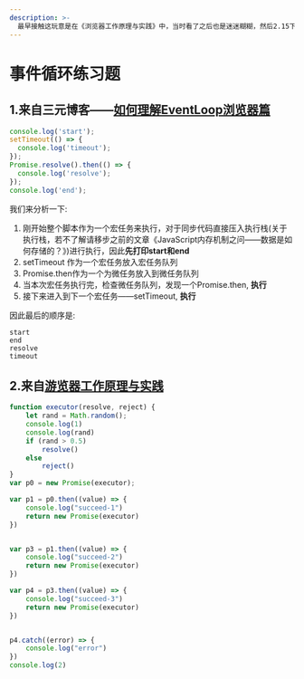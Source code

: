 ```yaml
---
description: >-
  最早接触这玩意是在《浏览器工作原理与实践》中，当时看了之后也是迷迷糊糊，然后2.15下午觉得解决这个问题，就又跑去看了一遍，结果发现还是看不懂，后面在b站上找了一个视频看，发现好像也就那么回事
---
```


# 事件循环练习题

## 1.来自三元博客——[如何理解EventLoop浏览器篇](http://47.98.159.95/my_blog/blogs/javascript/js-v8/005.html)

```javascript
console.log('start');
setTimeout(() => {
  console.log('timeout');
});
Promise.resolve().then(() => {
  console.log('resolve');
});
console.log('end');
```

我们来分析一下:

1. 刚开始整个脚本作为一个宏任务来执行，对于同步代码直接压入执行栈\(关于执行栈，若不了解请移步之前的文章《JavaScript内存机制之问——数据是如何存储的？》\)进行执行，因此**先打印start和end**
2. setTimeout 作为一个宏任务放入宏任务队列
3. Promise.then作为一个为微任务放入到微任务队列
4. 当本次宏任务执行完，检查微任务队列，发现一个Promise.then, **执行**
5. 接下来进入到下一个宏任务——setTimeout, **执行**

因此最后的顺序是:

```text
start
end
resolve
timeout
```

## 2.来自[游览器工作原理与实践](https://time.geekbang.org/column/article/135624)

```javascript
function executor(resolve, reject) {
    let rand = Math.random();
    console.log(1)
    console.log(rand)
    if (rand > 0.5)
        resolve()
    else
        reject()
}
var p0 = new Promise(executor);

var p1 = p0.then((value) => {
    console.log("succeed-1")
    return new Promise(executor)
})


var p3 = p1.then((value) => {
    console.log("succeed-2")
    return new Promise(executor)
})

var p4 = p3.then((value) => {
    console.log("succeed-3")
    return new Promise(executor)
})


p4.catch((error) => {
    console.log("error")
})
console.log(2)
```





